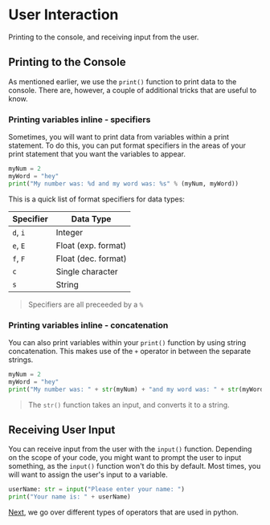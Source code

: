 # User Interaction

Printing to the console, and receiving input from the user.

## Printing to the Console

As mentioned earlier, we use the `print()` function to print data to the console. There are, however, a couple of additional tricks that are useful to know.

### Printing variables inline - specifiers

Sometimes, you will want to print data from variables within a print statement. To do this, you can put format specifiers in the areas of your print statement that you want the variables to appear.

```python
myNum = 2
myWord = "hey"
print("My number was: %d and my word was: %s" % (myNum, myWord))
```

This is a quick list of format specifiers for data types:

| Specifier |  Data Type            |
|    ---    |  ---                  |
| `d`, `i`  |  Integer              |
| `e`, `E`  |  Float (exp. format)  |
| `f`, `F`  |  Float (dec. format)  |
| `c`       |  Single character     |
| `s`       |  String               |

>Specifiers are all preceeded by a `%`

### Printing variables inline - concatenation

You can also print variables within your `print()` function by using string concatenation. This makes use of the `+` operator in between the separate strings.

```python
myNum = 2
myWord = "hey"
print("My number was: " + str(myNum) + "and my word was: " + str(myWord))
```

> The `str()` function takes an input, and converts it to a string.

## Receiving User Input

You can receive input from the user with the `input()` function. Depending on the scope of your code, you might want to prompt the user to input something, as the `input()` function won't do this by default. Most times, you will want to assign the user's input to a variable.

```python
userName: str = input("Please enter your name: ")
print("Your name is: " + userName)
```

[Next](https://github.com/ocoffey/Syntax-Sheets/blob/master/Python/4_Operators.md "Operators"), we go over different types of operators that are used in python.
